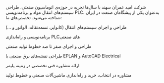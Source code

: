 شرکت امید عمران سهند با سال‌ها تجربه در حوزه‌ی اتوماسیون صنعتی، طراحی سیستم‌های انتقال مواد و برنامه‌نویسی PLC، به‌عنوان یکی از پیشگامان صنعت در ایران شناخته می‌شود.
تخصص‌های ما:

طراحی و اجرای سیستم‌های انتقال (کانوایر، تسمه‌نقاله، الواتور و ...)

برنامه‌نویسی و راه‌اندازی PLCهای صنعتی 

طراحی و اجرای صفر تا صد خطوط تولید صنعتی

طراحی نقشه‌های برق صنعتی با EPLAN و AutoCAD Electrical

ارائه مشاوره فنی تخصصی در زمینه پلیمر

مشاوره در انتخاب، خرید و راه‌اندازی ماشین‌آلات صنعتی و خطوط تولید
